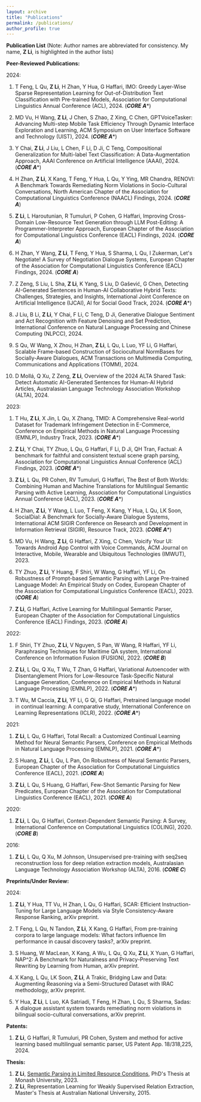 ```yaml
---
layout: archive
title: "Publications"
permalink: /publications/
author_profile: true
---
```


**Publication List**
(Note: Author names are abbreviated for consistency. My name, **Z Li**, is highlighted in the author lists)

**Peer-Reviewed Publications:**

2024:
1. T Feng, L Qu, **Z Li**, H Zhan, Y Hua, G Haffari, IMO: Greedy Layer-Wise Sparse Representation Learning for Out-of-Distribution Text Classification with Pre-trained Models, Association for Computational Linguistics Annual Conference (ACL), 2024. (***CORE A****)

2. MD Vu, H Wang, **Z Li**, J Chen, S Zhao, Z Xing, C Chen, GPTVoiceTasker: Advancing Multi-step Mobile Task Efficiency Through Dynamic Interface Exploration and Learning, ACM Symposium on User Interface Software and Technology (UIST), 2024. (***CORE A****)

3. Y Chai, **Z Li**, J Liu, L Chen, F Li, D Ji, C Teng, Compositional Generalization for Multi-label Text Classification: A Data-Augmentation Approach, AAAI Conference on Artificial Intelligence (AAAI), 2024. (***CORE A****)

4. H Zhan, **Z Li**, X Kang, T Feng, Y Hua, L Qu, Y Ying, MR Chandra, RENOVI: A Benchmark Towards Remediating Norm Violations in Socio-Cultural Conversations, North American Chapter of the Association for Computational Linguistics Conference (NAACL) Findings, 2024. (***CORE A***)

5. **Z Li**, L Haroutunian, R Tumuluri, P Cohen, G Haffari, Improving Cross-Domain Low-Resource Text Generation through LLM Post-Editing: A Programmer-Interpreter Approach, European Chapter of the Association for Computational Linguistics Conference (EACL) Findings, 2024. (***CORE A***)

6. H Zhan, Y Wang, **Z Li**, T Feng, Y Hua, S Sharma, L Qu, I Zukerman, Let's Negotiate! A Survey of Negotiation Dialogue Systems, European Chapter of the Association for Computational Linguistics Conference (EACL) Findings, 2024. (***CORE A***)

7. Z Zeng, S Liu, L Sha, **Z Li**, K Yang, S Liu, D Gašević, G Chen, Detecting AI-Generated Sentences in Human-AI Collaborative Hybrid Texts: Challenges, Strategies, and Insights, International Joint Conference on Artificial Intelligence (IJCAI), AI for Social Good Track, 2024. (***CORE A****)

8. J Liu, B Li, **Z Li**, Y Chai, F Li, C Teng, D Ji, Generative Dialogue Sentiment and Act Recognition with Feature Denoising and Set Prediction, International Conference on Natural Language Processing and Chinese Computing (NLPCC), 2024.

9. S Qu, W Wang, X Zhou, H Zhan, **Z Li**, L Qu, L Luo, YF Li, G Haffari, Scalable Frame-based Construction of Sociocultural NormBases for Socially-Aware Dialogues, ACM Transactions on Multimedia Computing, Communications and Applications (TOMM), 2024.

10. D Mollá, Q Xu, Z Zeng, **Z Li**, Overview of the 2024 ALTA Shared Task: Detect Automatic AI-Generated Sentences for Human-AI Hybrid Articles, Australasian Language Technology Association Workshop (ALTA), 2024.

2023:
1. T Hu, **Z Li**, X Jin, L Qu, X Zhang, TMID: A Comprehensive Real-world Dataset for Trademark Infringement Detection in E-Commerce, Conference on Empirical Methods in Natural Language Processing (EMNLP), Industry Track, 2023. (***CORE A****)

2. **Z Li**, Y Chai, TY Zhuo, L Qu, G Haffari, F Li, D Ji, QH Tran, Factual: A benchmark for faithful and consistent textual scene graph parsing, Association for Computational Linguistics Annual Conference (ACL) Findings, 2023. (***CORE A****)

3. **Z Li**, L Qu, PR Cohen, RV Tumuluri, G Haffari, The Best of Both Worlds: Combining Human and Machine Translations for Multilingual Semantic Parsing with Active Learning, Association for Computational Linguistics Annual Conference (ACL), 2023. (***CORE A****)

4. H Zhan, **Z Li**, Y Wang, L Luo, T Feng, X Kang, Y Hua, L Qu, LK Soon, SocialDial: A Benchmark for Socially-Aware Dialogue Systems, International ACM SIGIR Conference on Research and Development in Information Retrieval (SIGIR), Resource Track, 2023. (***CORE A****)

5. MD Vu, H Wang, **Z Li**, G Haffari, Z Xing, C Chen, Voicify Your UI: Towards Android App Control with Voice Commands, ACM Journal on Interactive, Mobile, Wearable and Ubiquitous Technologies (IMWUT), 2023.

6. TY Zhuo, **Z Li**, Y Huang, F Shiri, W Wang, G Haffari, YF Li, On Robustness of Prompt-based Semantic Parsing with Large Pre-trained Language Model: An Empirical Study on Codex, European Chapter of the Association for Computational Linguistics Conference (EACL), 2023. (***CORE A***)

7. **Z Li**, G Haffari, Active Learning for Multilingual Semantic Parser, European Chapter of the Association for Computational Linguistics Conference (EACL) Findings, 2023. (***CORE A***)

2022:
1. F Shiri, TY Zhuo, **Z Li**, V Nguyen, S Pan, W Wang, R Haffari, YF Li, Paraphrasing Techniques for Maritime QA system, International Conference on Information Fusion (FUSION), 2022. (***CORE B***)

2. **Z Li**, L Qu, Q Xu, T Wu, T Zhan, G Haffari, Variational Autoencoder with Disentanglement Priors for Low-Resource Task-Specific Natural Language Generation, Conference on Empirical Methods in Natural Language Processing (EMNLP), 2022. (***CORE A****)

3. T Wu, M Caccia, **Z Li**, YF Li, G Qi, G Haffari, Pretrained language model in continual learning: A comparative study, International Conference on Learning Representations (ICLR), 2022. (***CORE A****)

2021:
1. **Z Li**, L Qu, G Haffari, Total Recall: a Customized Continual Learning Method for Neural Semantic Parsers, Conference on Empirical Methods in Natural Language Processing (EMNLP), 2021. (***CORE A****)

2. S Huang, **Z Li**, L Qu, L Pan, On Robustness of Neural Semantic Parsers, European Chapter of the Association for Computational Linguistics Conference (EACL), 2021. (***CORE A***)

3. **Z Li**, L Qu, S Huang, G Haffari, Few-Shot Semantic Parsing for New Predicates, European Chapter of the Association for Computational Linguistics Conference (EACL), 2021. (***CORE A***)

2020:
1. **Z Li**, L Qu, G Haffari, Context-Dependent Semantic Parsing: A Survey, International Conference on Computational Linguistics (COLING), 2020. (***CORE B***)

2016:
1. **Z Li**, L Qu, Q Xu, M Johnson, Unsupervised pre-training with seq2seq reconstruction loss for deep relation extraction models, Australasian Language Technology Association Workshop (ALTA), 2016. (***CORE C***)

**Preprints/Under Review:**

2024:
1. **Z Li**, Y Hua, TT Vu, H Zhan, L Qu, G Haffari, SCAR: Efficient Instruction-Tuning for Large Language Models via Style Consistency-Aware Response Ranking, arXiv preprint.

2. T Feng, L Qu, N Tandon, **Z Li**, X Kang, G Haffari, From pre-training corpora to large language models: What factors influence llm performance in causal discovery tasks?, arXiv preprint.

3. S Huang, W MacLean, X Kang, A Wu, L Qu, Q Xu, **Z Li**, X Yuan, G Haffari, NAP^2: A Benchmark for Naturalness and Privacy-Preserving Text Rewriting by Learning from Human, arXiv preprint.

4. X Kang, L Qu, LK Soon, **Z Li**, A Trakic, Bridging Law and Data: Augmenting Reasoning via a Semi-Structured Dataset with IRAC methodology, arXiv preprint.

5. Y Hua, **Z Li**, L Luo, KA Satriadi, T Feng, H Zhan, L Qu, S Sharma, Sadas: A dialogue assistant system towards remediating norm violations in bilingual socio-cultural conversations, arXiv preprint.

**Patents:**
1. **Z Li**, G Haffari, R Tumuluri, PR Cohen, System and method for active learning based multilingual semantic parser, US Patent App. 18/318,225, 2024.

**Thesis:**
1. **Z Li**, [Semantic Parsing in Limited Resource Conditions](https://bridges.monash.edu/articles/thesis/Semantic_Parsing_in_Limited_Resource_Conditions/24083265), PhD's Thesis at Monash University, 2023.
2. **Z Li**, Representation Learning for Weakly Supervised Relation Extraction, Master's Thesis at Australian National University, 2015.

